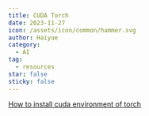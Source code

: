 ```yaml
---
title: CUDA Torch
date: 2023-11-27
icon: /assets/icon/common/hammer.svg
author: Haiyue
category:
  - AI
tag:
  - resources
star: false
sticky: false
---
```


[How to install cuda environment of torch](https://pytorch.org/get-started/locally/)